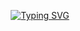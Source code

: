 <!-- Typing  -->
<div align="center"> 

[![Typing SVG](https://readme-typing-svg.herokuapp.com/?lines=Web+development%20%2F%20design;Reasearcher+@+UniPi+Research+Center;I+can+center+a+div&width=500&height=50&color=ffdc40&center=true)](https://github.com/adreaskar)

</div>
